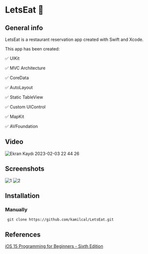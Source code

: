 # LetsEat 🍲

## General info

LetsEat is a restaurant reservation app created with Swift and Xcode.


This app has been created:
 
✅ UIKit

✅ MVC Architecture

✅ CoreData

✅ AutoLayout

✅ Static TableView

✅ Custom UIControl

✅ MapKit

✅ AVFoundation


## Video
![Ekran Kaydı 2023-02-03 22 44 26](https://user-images.githubusercontent.com/111985458/216699324-2d290af3-deac-4733-8f63-0e845dca0eec.gif)

## Screenshots
![1](https://user-images.githubusercontent.com/111985458/216702314-25cd0dc6-6af8-4713-aa69-e9864b25023a.png)
![2](https://user-images.githubusercontent.com/111985458/216702432-a4fd44ae-8cb9-48ac-888d-96fdde047bf3.png)


## Installation
### Manually
```
 git clone https://github.com/kamilcal/LetsEat.git
```

## References
[iOS 15 Programming for Beginners - Sixth Edition](https://www.packtpub.com/product/ios-15-programming-for-beginners-sixth-edition/9781801811248)

